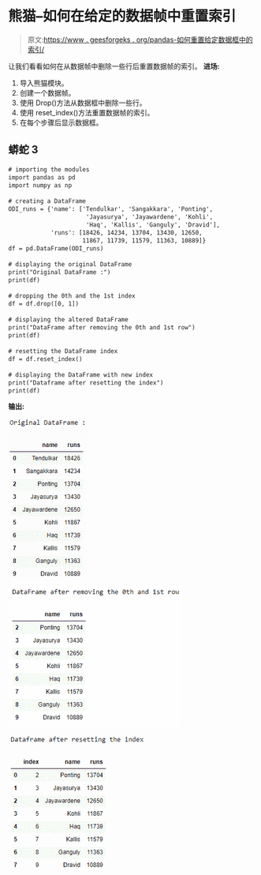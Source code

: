 # 熊猫–如何在给定的数据帧中重置索引

> 原文:[https://www . geesforgeks . org/pandas-如何重置给定数据框中的索引/](https://www.geeksforgeeks.org/pandas-how-to-reset-index-in-a-given-dataframe/)

让我们看看如何在从数据帧中删除一些行后重置数据帧的索引。
**进场:**

1.  导入熊猫模块。
2.  创建一个数据帧。
3.  使用 Drop()方法从数据框中删除一些行。
4.  使用 reset_index()方法重置数据帧的索引。
5.  在每个步骤后显示数据框。

## 蟒蛇 3

```
# importing the modules
import pandas as pd
import numpy as np

# creating a DataFrame
ODI_runs = {'name': ['Tendulkar', 'Sangakkara', 'Ponting',
                      'Jayasurya', 'Jayawardene', 'Kohli',
                      'Haq', 'Kallis', 'Ganguly', 'Dravid'],
            'runs': [18426, 14234, 13704, 13430, 12650,
                     11867, 11739, 11579, 11363, 10889]}
df = pd.DataFrame(ODI_runs)

# displaying the original DataFrame
print("Original DataFrame :")
print(df)

# dropping the 0th and the 1st index
df = df.drop([0, 1])

# displaying the altered DataFrame
print("DataFrame after removing the 0th and 1st row")
print(df)

# resetting the DataFrame index
df = df.reset_index()

# displaying the DataFrame with new index
print("Dataframe after resetting the index")
print(df)
```

**输出:**

![](img/9426443c54b2307b19d1db79fcd49c3e.png)

![](img/6a35e7007226e7327bb27697e1f1a128.png)

![](img/5e4dde83c1745f064ccab5f2912cf91e.png)